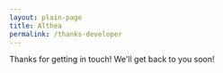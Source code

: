 ```yaml
---
layout: plain-page
title: Althea
permalink: /thanks-developer
---
```


Thanks for getting in touch! We'll get back to you soon!

